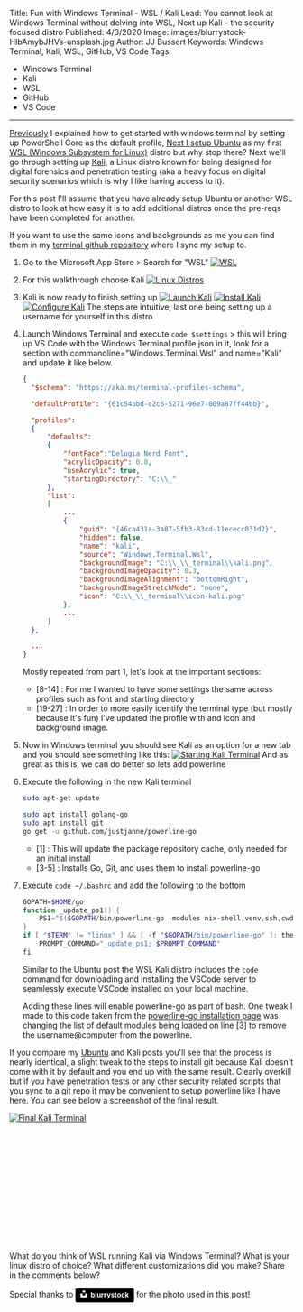 Title: Fun with Windows Terminal - WSL / Kali
Lead: You cannot look at Windows Terminal without delving into WSL, Next up Kali - the security focused distro
Published: 4/3/2020
Image: images/blurrystock-HIbAmybJHVs-unsplash.jpg
Author: JJ Bussert
Keywords: Windows Terminal, Kali, WSL, GitHub, VS Code
Tags:
 - Windows Terminal
 - Kali
 - WSL
 - GitHub
 - VS Code
---
[Previously](xref:windows-terminal-getting-started) I explained how to get started with windows terminal by setting up PowerShell Core as the default profile, [Next I setup Ubuntu](xref:windows-terminal-wsl-ubuntu) as my first [WSL (Windows Subsystem for Linux)](https://en.wikipedia.org/wiki/Windows_Subsystem_for_Linux) distro but why stop there?  Next we'll go through setting up [Kali](https://en.wikipedia.org/wiki/Kali_Linux), a Linux distro known for being designed for digital forensics and penetration testing (aka a heavy focus on digital security scenarios which is why I like having access to it).  

For this post I'll assume that you have already setup Ubuntu or another WSL distro to look at how easy it is to add additional distros once the pre-reqs have been completed for another.

If you want to use the same icons and backgrounds as me you can find them in my [terminal github repository](https://github.com/JJBussert/terminal) where I sync my setup to.

1. Go to the Microsoft App Store > Search for "WSL"
    [![WSL](/images/posts/fun-with-windows-terminal/appstore-wsl.png "WSL")](/images/posts/fun-with-windows-terminal/appstore-wsl.png)
    
2. For this walkthrough choose Kali
    [![Linux Distros](/images/posts/fun-with-windows-terminal/appstore-distros.png "Linux Distros")](/images/posts/fun-with-windows-terminal/appstore-distros.png)

3. Kali is now ready to finish setting up
    [![Launch Kali](/images/posts/fun-with-windows-terminal/kali-launch.png "Launch Kali")](/images/posts/fun-with-windows-terminal/kali-launch.png)
    [![Install Kali](/images/posts/fun-with-windows-terminal/kali-install.png "Install Kali")](/images/posts/fun-with-windows-terminal/kali-install.png)
    [![Configure Kali](/images/posts/fun-with-windows-terminal/kali-configure.png "Configure Kali")](/images/posts/fun-with-windows-terminal/kali-configure.png)
    The steps are intuitive, last one being setting up a username for yourself in this distro

5. Launch Windows Terminal and execute `code $settings` > this will bring up VS Code with the Windows Terminal profile.json in it, look for a section with commandline="Windows.Terminal.Wsl" and name="Kali" and update it like below.
    ```json
    {
      "$schema": "https://aka.ms/terminal-profiles-schema",

      "defaultProfile": "{61c54bbd-c2c6-5271-96e7-009a87ff44bb}",

      "profiles":
      {
          "defaults":
          {
              "fontFace":"Delugia Nerd Font",
              "acrylicOpacity": 0.8,
              "useAcrylic": true,
              "startingDirectory": "C:\\_"
          },
          "list":
          [
              ...
              {
                  "guid": "{46ca431a-3a87-5fb3-83cd-11ececc031d2}",
                  "hidden": false,
                  "name": "kali",
                  "source": "Windows.Terminal.Wsl",
                  "backgroundImage": "C:\\_\\_terminal\\kali.png",
                  "backgroundImageOpacity": 0.3,
                  "backgroundImageAlignment": "bottomRight",
                  "backgroundImageStretchMode": "none",
                  "icon": "C:\\_\\_terminal\\icon-kali.png"
              },
              ...
          ]
      },

      ...
    }
    ```

    Mostly repeated from part 1, let's look at the important sections:
    * [8-14] : For me I wanted to have some settings the same across profiles such as font and starting directory
    * [19-27] : In order to more easily identify the terminal type (but mostly because it's fun) I've updated the profile with and icon and background image.

6. Now in Windows terminal you should see Kali as an option for a new tab and you should see something like this:
    [![Starting Kali Terminal](/images/posts/fun-with-windows-terminal/kali-terminal-start.png "Starting Kali Terminal")](/images/posts/fun-with-windows-terminal/kali-terminal-start.png)
    And as great as this is, we can do better so lets add powerline

7. Execute the following in the new Kali terminal
    ```bash
    sudo apt-get update 

    sudo apt install golang-go
    sudo apt install git
    go get -u github.com/justjanne/powerline-go
    ```

    * [1] : This will update the package repository cache, only needed for an initial install
    * [3-5] : Installs Go, Git, and uses them to install powerline-go

8. Execute `code ~/.bashrc` and add the following to the bottom
    ```powershell
    GOPATH=$HOME/go
    function _update_ps1() {
        PS1="$($GOPATH/bin/powerline-go -modules nix-shell,venv,ssh,cwd,perms,git,hg,jobs,exit,root,vgo -error $?)"
    }
    if [ "$TERM" != "linux" ] && [ -f "$GOPATH/bin/powerline-go" ]; then
        PROMPT_COMMAND="_update_ps1; $PROMPT_COMMAND"
    fi
    ```
   Similar to the Ubuntu post the WSL Kali distro includes the `code` command for downloading and installing the VSCode server to seamlessly execute VSCode installed on your local machine.

   Adding these lines will enable powerline-go as part of bash.  One tweak I made to this code taken from the [powerline-go installation page](https://github.com/justjanne/powerline-go) was changing the list of default modules being loaded on line [3] to remove the username@computer from the powerline.

If you compare my [Ubuntu](xref:windows-terminal-wsl-ubuntu) and Kali posts you'll see that the process is nearly identical, a slight tweak to the steps to install git because Kali doesn't come with it by default and you end up with the same result.  Clearly overkill but if you have penetration tests or any other security related scripts that you sync to a git repo it may be convenient to setup powerline like I have here.  You can see below a screenshot of the final result.

<div style="padding-bottom: 200px">

[![Final Kali Terminal](/images/posts/fun-with-windows-terminal/kali-terminal.png "Final Kali Terminal")](/images/posts/fun-with-windows-terminal/kali-terminal.png)  

</div>

What do you think of WSL running Kali via Windows Terminal? What is your linux distro of choice? What different customizations did you make?  Share in the comments below?

Special thanks to <a style="background-color:black;color:white;text-decoration:none;padding:4px 6px;font-family:-apple-system, BlinkMacSystemFont, &quot;San Francisco&quot;, &quot;Helvetica Neue&quot;, Helvetica, Ubuntu, Roboto, Noto, &quot;Segoe UI&quot;, Arial, sans-serif;font-size:12px;font-weight:bold;line-height:1.2;display:inline-block;border-radius:3px" href="https://unsplash.com/@blurrystock?utm_medium=referral&amp;utm_campaign=photographer-credit&amp;utm_content=creditBadge" target="_blank" rel="noopener noreferrer" title="Download free do whatever you want high-resolution photos from blurrystock"><span style="display:inline-block;padding:2px 3px"><svg xmlns="http://www.w3.org/2000/svg" style="height:12px;width:auto;position:relative;vertical-align:middle;top:-2px;fill:white" viewBox="0 0 32 32"><title>unsplash-logo</title><path d="M10 9V0h12v9H10zm12 5h10v18H0V14h10v9h12v-9z"></path></svg></span><span style="display:inline-block;padding:2px 3px">blurrystock</span></a> for the photo used in this post!